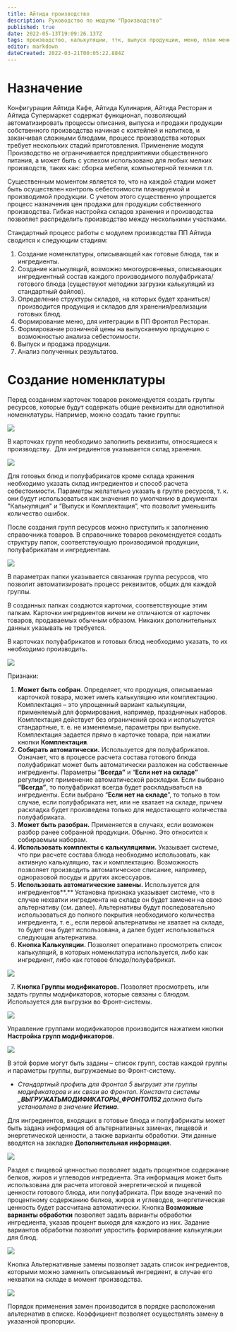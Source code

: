 ```yaml
---
title: Айтида производство
description: Руководство по модулю "Производство"
published: true
date: 2022-05-13T19:09:26.137Z
tags: производство, калькуляции, ттк, выпуск продукции, меню, план меню
editor: markdown
dateCreated: 2022-03-21T00:05:22.884Z
---
```


# Назначение

Конфигурации Айтида Кафе, Айтида Кулинария, Айтида Ресторан и Айтида Супермаркет содержат функционал, позволяющий автоматизировать процессы описания, выпуска и продажи продукции собственного производства начиная с коктейлей и напитков, и заканчивая сложными блюдами, процесс производства которых требует нескольких стадий приготовления. Применение модуля Производство не ограничивается предприятиями общественного питания, а может быть с успехом использовано для любых мелких производств, таких как: сборка мебели, компьютерной техники т.п.

Существенным моментом является то, что на каждой стадии может быть осуществлен контроль себестоимости планируемой и производимой продукции. С учетом этого существенно упрощается процесс назначения цен продажи для продукции собственного производства. Гибкая настройка складов хранения и производства позволяет распределить производство между несколькими участками.

Стандартный процесс работы с модулем производства ПП Айтида сводится к следующим стадиям:

1.  Создание номенклатуры, описывающей как готовые блюда, так и ингредиенты.
2.  Создание калькуляций, возможно многоуровневых, описывающих ингредиентный состав каждого производимого полуфабриката/готового блюда (существуют методики загрузки калькуляций из стандартный файлов).
3.  Определение структуры складов, на которых будет храниться/производится продукция и складов для хранения/реализации готовых блюд.
4.  Формирование меню, для интеграции в ПП Фронтол Ресторан.
5.  Формирование розничной цены на выпускаемую продукцию с возможностью анализа себестоимости.
6.  Выпуск и продажа продукции.
7.  Анализ полученных результатов.

# Создание номенклатуры

Перед созданием карточек товаров рекомендуется создать группы ресурсов, которые будут содержать общие реквизиты для однотипной номенклатуры. Например, можно создать такие группы:

![](/images/prz/spr-groups.png)

В карточках групп необходимо заполнить реквизиты, относящиеся к производству.  Для ингредиентов указывается склад хранения.

![](/images/prz/group-warehouses.png)

Для готовых блюд и полуфабрикатов кроме склада хранения необходимо указать склад ингредиентов и способ расчета себестоимости. Параметры желательно указать в группе ресурсов, т. к. они будут использоваться как значения по умолчанию в документах "Калькуляция" и “Выпуск и Комплектация”, что позволит уменьшить количество ошибок. 

После создания групп ресурсов можно приступить к заполнению справочника товаров. В справочнике товаров рекомендуется создать структуру папок, соответствующую производимой продукции, полуфабрикатам и ингредиентам.

![](/images/prz/folder-params.png)

В параметрах папки указывается связанная группа ресурсов, что позволит автоматизировать процесс реквизитов, общих для каждой группы.

В созданных папках создаются карточки, соответствующие этим папкам. Карточки ингредиентов ничем не отличаются от карточек товаров, продаваемых обычным образом. Никаких дополнительных данных указывать не требуется. 

В карточках полуфабрикатов и готовых блюд необходимо указать, то их необходимо производить.

![](/images/prz/spr-make.png)

Признаки:

1.  **Может быть собран**. Определяет, что продукция, описываемая карточкой товара, может иметь калькуляцию или комплектацию. Комплектация – это упрощенный вариант калькуляции, применяемый для формирования, например, праздничных наборов. Комплектация действует без ограничений срока и используется стандартные, т. е. не изменяемые, параметры при выпуске. Комплектация задается прямо в карточке товара, при нажатии кнопки **Комплектация**.
2.  **Собирать автоматически.** Используется для полуфабрикатов. Означает, что в процессе расчета состава готового блюда полуфабрикат может быть автоматически разложен на собственные ингредиенты. Параметры “**Всегда”** и “**Если нет на складе”** регулируют применение автоматической раскладки. Если выбрано **“Всегда”**, то полуфабрикат всегда будет раскладываться на ингредиенты. Если выбрано “**Если нет на складе**”, то только в том случае, если полуфабриката нет, или не хватает на складе, причем раскладка будет произведена только для недостающего количества полуфабриката.
3.  **Может быть разобран.** Применяется в случаях, если возможен разбор ранее собранной продукции. Обычно. Это относится к собираемым наборам.
4.  **Использовать комплекты с калькуляциями.** Указывает системе, что при расчете состава блюда необходимо использовать, как активную калькуляцию, так и комплектацию. Возможность позволяет производить автоматическое списание, например, одноразовой посуды и других аксессуаров.
5.  **Использовать автоматические замены.** Используется для ингредиентов**.** Установка признака указывает системе, что в случае нехватки ингредиента на складе он будет заменен на свою альтернативу (см. далее). Альтернативы будут последовательно использоваться до полного покрытия необходимого количества ингредиента, т. е., если первой альтернативы не хватает на складе, то будет она будет использована, а далее будет использоваться следующая альтернатива.
6.  **Кнопка Калькуляции.** Позволяет оперативно просмотреть список калькуляций, в которых номенклатура используется, либо как ингредиент, либо как готовое блюдо/полуфабрикат.

![](/images/prz/calculations.png)

  7. **Кнопка Группы модификаторов.** Позволяет просмотреть, или задать группы модификаторов, которые связаны с блюдом. Используется для выгрузки во Фронт-системы.

![](/images/prz/modifications.png)

Управление группами модификаторов производится нажатием кнопки **Настройка групп модификаторов**.

![](/images/prz/modification-groups.png)

В этой форме могут быть заданы – список групп, состав каждой группы и параметры группы, выгружаемые во Фронт-систему.

-   *Стандартный профиль для Фронтол 5 выгрузит эти группы модификаторов и их связи во Фронтол. Константа системы **\_ВЫГРУЖАТЬМОДИФИКАТОРЫ\_ФРОНТОЛ52** должна быть установлена в значение **Истина**.*

Для ингредиентов, входящих в готовые блюда и полуфабрикаты может быть задана информация об альтернативных заменах, пищевой и энергетической ценности, а также варианты обработки. Эти данные вводятся на закладке **Дополнительная информация**.

![](/images/prz/additional-info.png)

Раздел с пищевой ценностью позволяет задать процентное содержание белков, жиров и углеводов ингредиента. Эта информация может быть использована для расчета итоговой энергетической и пищевой ценности готового блюда, или полуфабриката. При вводе значений по процентному содержанию белков, жиров и углеводов, энергетическая ценность будет рассчитана автоматически. Кнопка **Возможные варианты обработки** позволяет задать варианты обработки ингредиента, указав процент выходя для каждого из них. Задание вариантов обработки позволит упростить формирование калькуляции для блюд.

![](/images/prz/cooking-variant.png)

Кнопка Альтернативные замены позволяет задать список ингредиентов, которыми можно заменить описываемый ингредиент, в случае его нехватки на складе в момент производства.

![](/images/prz/alternatives.png)

Порядок применения замен производится в порядке расположения альтернатив в списке. Коэффициент позволяет осуществлять замену в указанной пропорции.

